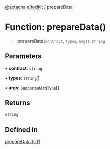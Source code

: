[@zetachain/toolkit](toolkit/index.md) / prepareData

# Function: prepareData()

> **prepareData**(`contract`, `types`, `args`): `string`

## Parameters

• **contract**: `string`

• **types**: `string`[]

• **args**: [`SupportedArgType`](toolkit/TypeAlias.SupportedArgType.md)[]

## Returns

`string`

## Defined in

[prepareData.ts:11](https://github.com/zeta-chain/toolkit/blob/542ef856894da0ed38ef2a757d2c0d70c2bb020d/packages/client/src/prepareData.ts#L11)
